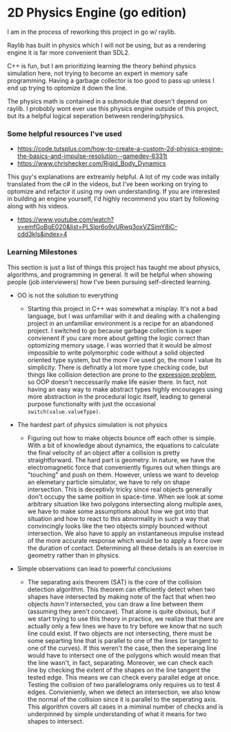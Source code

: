 # 2D Physics Engine (go edition)

I am in the process of reworking this project in go w/ raylib.

Raylib has built in physics which I will not be using, but as a rendering engine it is far more convenient than SDL2.

C++ is fun, but I am prioritizing learning the theory behind physics simulation here, not trying to become an expert in memory safe programming. Having a garbage collector is too good to pass up unless I end up trying to optomize it down the line.

The physics math is contained in a submodule that doesn't depend on raylib. I probobly wont ever use this physics engine outside of this project, but its a helpful logical seperation between rendering/physics.

### Some helpful resources I've used
- <https://code.tutsplus.com/how-to-create-a-custom-2d-physics-engine-the-basics-and-impulse-resolution--gamedev-6331t>
- <https://www.chrishecker.com/Rigid_Body_Dynamics>

This guy's explanations are extreamly helpful. A lot of my code was initally translated from the c# in the videos, but I've been working on trying to optomize and refactor it using my own understanding. If you are interested in building an engine yourself, I'd highly recommend you start by following along with his videos.
- <https://www.youtube.com/watch?v=emfGoBgE020&list=PLSlpr6o9vURwq3oxVZSimY8iC-cdd3kIs&index=4>

### Learning Milestones
This section is just a list of things this project has taught me about physics, algorithms, and programming in general. It will be helpful when showing people (job interviewers) how I've been pursuing self-directed learning.

- OO is not the solution to everything
    - Starting this project in C++ was somewhat a misplay. It's not a bad language, but I was unfamiliar with it and dealing with a challenging project in an unfamiliar environment is a recipe for an abandoned project. I switched to go because garbage collection is super convienent if you care more about getting the logic correct than optomizing memory usage. I was worried that it would be almost impossible to write polymorphic code without a solid objected oriented type system, but the more I've used go, the more I value its simplicity. There is definatly a lot more type checking code, but things like collision detection are prone to the [expression problem](https://en.wikipedia.org/wiki/Expression_problem), so OOP doesn't neccessarily make life easier there. In fact, not having an easy way to make abstract types highly encourages using more abstraction in the procedural logic itself, leading to general purpose functionalty with just the occasional ```switch(value.valueType)```.

- The hardest part of physics simulation is not physics
    - Figuring out how to make objects bounce off each other is simple. With a bit of knowledge about dynamics, the equations to calculate the final velocity of an object after a collision is pretty straightforward. The hard part is geometry. In nature, we have the electromagnetic force that conveniently figures out when things are "touching" and push on them. However, unless we want to develop an elemetary particle simulator, we have to rely on shape intersection. This is deceptivly tricky since real objects generally don't occupy the same poition in space-time. When we look at some arbitrary situation like two polygons intersecting along multiple axes, we have to make some assumptions about how we got into that situation and how to react to this abnormality in such a way that convincingly looks like the two objects simply bounced without intersection. We also have to apply an instantaneous impulse instead of the more accurate response which would be to apply a force over the duration of contact. Determining all these details is an exercise in geometry rather than in physics.

- Simple observations can lead to powerful conclusions
    - The separating axis theorem (SAT) is the core of the collision detection algorithm. This theorem can efficiently detect when two shapes have intersected by making note of the fact that when two objects _havn't_ intersected, you can draw a line between them (assuming they aren't concave). That alone is quite obvious, but if we start trying to use this theory in practice, we realize that there are actually only a few lines we have to try before we know that no such line could exist. If two objects are not intersecting, there must be some separting line that is parallel to one of the lines (or tangent to one of the curves). If this weren't the case, then the seperaing line would have to intersect one of the polygons which would mean that the line wasn't, in fact, separating. Moreover, we can check each line by checking the extent of the shapes on the line tangent the tested edge. This means we can check every parallel edge at once. Testing the collision of two parallelograms only requires us to test 4 edges. Convienienly, when we detect an intersection, we also know the normal of the collision since it is parallel to the seperating axis. This algorithm covers all cases in a miminal number of checks and is underpinned by simple understanding of what it means for two shapes to intersect.